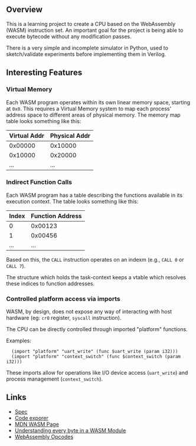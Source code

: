 

## Overview
This is a learning project to create a CPU based on the WebAssembly (WASM) instruction set. An important goal for the project is being able to execute bytecode 
without any modification passes.

There is a very simple and incomplete simulator in Python, used to sketch/validate experiments before implementing them in Verilog.

## Interesting Features

### Virtual Memory

Each WASM program operates within its own linear memory space, starting at `0x0`. This requires a Virtual Memory system to map each process' address space to different areas of physical memory.
The memory map table looks something like this:

| Virtual Addr     | Physical Addr    |
|------------------|------------------|
| 0x00000          | 0x10000          |
| 0x10000          | 0x20000          |
| ...              | ...              |

### Indirect Function Calls

Each WASM program has a table describing the functions available in its execution context. The table looks something like this:

| Index | Function Address |
|-------|------------------|
| 0     | 0x00123          |
| 1     | 0x00456          |
| ...   | ...              |


Based on this, the `CALL` instruction operates on an indexm (e.g., `CALL 0` or `CALL 7`).

The structure which holds the task-context keeps a vtable which resolves these indices to function addresses.

### Controlled platform access via imports

WASM, by design, does not expose any way of interacting with host hardware (eg: `cr0` register, `syscall` instruction).

The CPU can be directly controlled through imported "platform" functions.

Examples:

```wasm
  (import "platform" "uart_write" (func $uart_write (param i32)))
  (import "platform" "context_switch" (func $context_switch (param i32)))
```

These imports allow for operations like I/O device access (`uart_write`) and process management (`context_switch`).

## Links

- [Spec](https://www.w3.org/TR/wasm-core-1/#binary-codesec)
- [Code exporer](https://wasdk.github.io/wasmcodeexplorer/)
- [MDN WASM Page](https://developer.mozilla.org/en-US/docs/WebAssembly/Understanding_the_text_format)
- [Understanding every byte in a WASM Module](https://danielmangum.com/posts/every-byte-wasm-module/)
- [WebAssembly Opcodes](https://pengowray.github.io/wasm-ops/)
